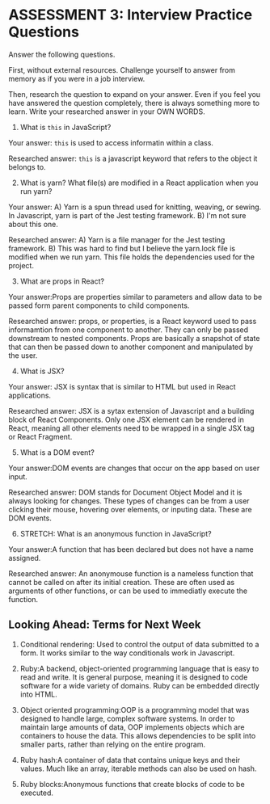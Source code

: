 # ASSESSMENT 3: Interview Practice Questions

Answer the following questions.

First, without external resources. Challenge yourself to answer from memory as if you were in a job interview.

Then, research the question to expand on your answer. Even if you feel you have answered the question completely, there is always something more to learn. Write your researched answer in your OWN WORDS.


1. What is `this` in JavaScript?

  Your answer: `this` is used to access informatin within a class. 

  Researched answer: `this` is  a javascript keyword that refers to the object it belongs to.  



2. What is yarn? What file(s) are modified in a React application when you run yarn?

  Your answer: A) Yarn is a spun thread used for knitting, weaving, or sewing. In Javascript, yarn is part of the Jest testing framework. B) I'm not sure about this one.

  Researched answer: A) Yarn is a file manager for the Jest testing framework. B) This was hard to find but I believe the yarn.lock file is modified when we run yarn. This file holds the dependencies used for the project.



3. What are props in React?

  Your answer:Props are properties similar to parameters and allow data to be passed form parent components to child components.

  Researched answer: props, or properties, is a React keyword used to pass informamtion from one component to another. They can only be passed downstream to nested components. Props are basically a snapshot of state that can then be passed down to another component and manipulated by the user. 



4. What is JSX?

  Your answer: JSX is syntax that is similar to HTML but used in React applications.

  Researched answer: JSX is a sytax extension of Javascript and a building block of React Components. Only one JSX element can be rendered in React, meaning all other elements need to be wrapped in a single JSX tag or React Fragment.



5. What is a DOM event?

  Your answer:DOM events are changes that occur on the app based on user input.

  Researched answer: DOM stands for Document Object Model and it is always looking for changes. These types of changes can be from a user clicking their mouse, hovering over elements, or inputing data. These are DOM events. 



6. STRETCH: What is an anonymous function in JavaScript?

  Your answer:A function that has been declared but does not have a name assigned.

  Researched answer: An anonymouse function is a nameless function that cannot be called on after its initial creation. These are often used as arguments of other functions, or can be used to immediatly execute the function.


## Looking Ahead: Terms for Next Week

1. Conditional rendering: Used to control the output of data submitted to a form. It works similar to the way conditionals work in Javascript. 

2. Ruby:A backend, object-oriented programming language that is easy to read and write. It is general purpose, meaning it is designed to code software for a wide variety of domains. Ruby can be embedded directly into HTML.

3. Object oriented programming:OOP is a programming model that was designed to handle large, complex software systems. In order to maintain large amounts of data, OOP implements objects which are containers to house the data. This allows dependencies to be split into smaller parts, rather than relying on the entire program.

4. Ruby hash:A container of data that contains unique keys and their values. Much like an array, iterable methods can also be used on hash.

5. Ruby blocks:Anonymous functions that create blocks of code to be executed.
